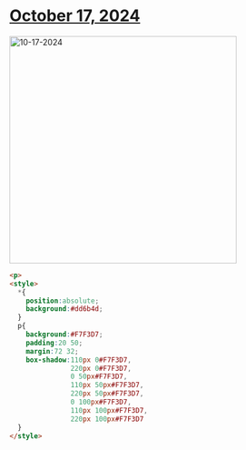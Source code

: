 # [October 17, 2024](https://cssbattle.dev/play/MdCdiqZeArKYW6EWvXXd)

<img src="https://firebasestorage.googleapis.com/v0/b/cssbattleapp.appspot.com/o/user%2Fe6YbeBahWNPT7VpE2rE2p85byxa2%2Ftargets%2Ftarget_9h5xqkC@2x.png?alt=media" width="400" alt="10-17-2024" />

```html
<p>
<style>
  *{
    position:absolute;
    background:#dd6b4d;
  }
  p{
    background:#F7F3D7;
    padding:20 50;
    margin:72 32;
    box-shadow:110px 0#F7F3D7,
               220px 0#F7F3D7,
               0 50px#F7F3D7,
               110px 50px#F7F3D7,
               220px 50px#F7F3D7,
               0 100px#F7F3D7,
               110px 100px#F7F3D7,
               220px 100px#F7F3D7
  }
</style>
```